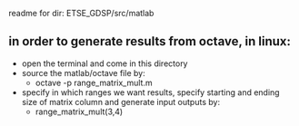 readme for dir: ETSE_GDSP/src/matlab


## in order to generate results from octave, in linux:

* open the terminal and come in this directory
* source the matlab/octave file by:
    * octave -p range_matrix_mult.m
* specify in which ranges we want results, specify starting and ending size of matrix column and generate input outputs by:
    * range_matrix_mult(3,4)

